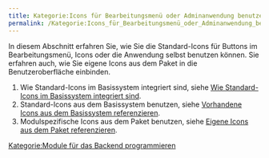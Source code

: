 ```yaml
---
title: Kategorie:Icons für Bearbeitungsmenü oder Adminanwendung benutzen
permalink: /Kategorie:Icons_für_Bearbeitungsmenü_oder_Adminanwendung_benutzen/
---
```


In diesem Abschnitt erfahren Sie, wie Sie die Standard-Icons für Buttons im Bearbeitungsmenü, Icons oder die Anwendung selbst benutzen können. Sie erfahren auch, wie Sie eigene Icons aus dem Paket in die Benutzeroberfläche einbinden.

1.  Wie Standard-Icons im Basissystem integriert sind, siehe [Wie Standard-Icons im Basissystem integriert sind](/Wie_Standard-Icons_im_Basissystem_integriert_sind "wikilink").
2.  Standard-Icons aus dem Basissystem benutzen, siehe [Vorhandene Icons aus dem Basissystem referenzieren](/Vorhandene_Icons_aus_dem_Basissystem_referenzieren "wikilink").
3.  Modulspezifische Icons aus dem Paket benutzen, siehe [Eigene Icons aus dem Paket referenzieren](/Eigene_Icons_aus_dem_Paket_referenzieren "wikilink").

[Kategorie:Module für das Backend programmieren](/Kategorie:Module_für_das_Backend_programmieren "wikilink")